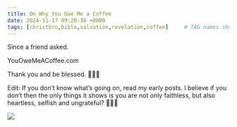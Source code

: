 ```yaml
---
title: On Why You Owe Me a Coffee
date: 2024-11-17 09:20:38 +0000
tags: [christbro,bible,salvation,revelation,coffee]     # TAG names should always be lowercase
---
```


Since a friend asked.

YouOweMeACoffee.com

Thank you and be blessed. 🙏🫶😘

Edit: If you don’t know what’s going on, read my early posts. I believe if you don’t then the only things it shows is you are not only faithless, but also heartless, selfish and ungrateful? 🤔🫣😱

![](/95e09b86bedac49d831ad379b67f742c.jpeg)